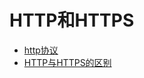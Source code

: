 # HTTP和HTTPS

* [http协议](https://hit-alibaba.github.io/interview/basic/network/HTTP.html)
* [HTTP与HTTPS的区别](http://www.mahaixiang.cn/internet/1233.html)




